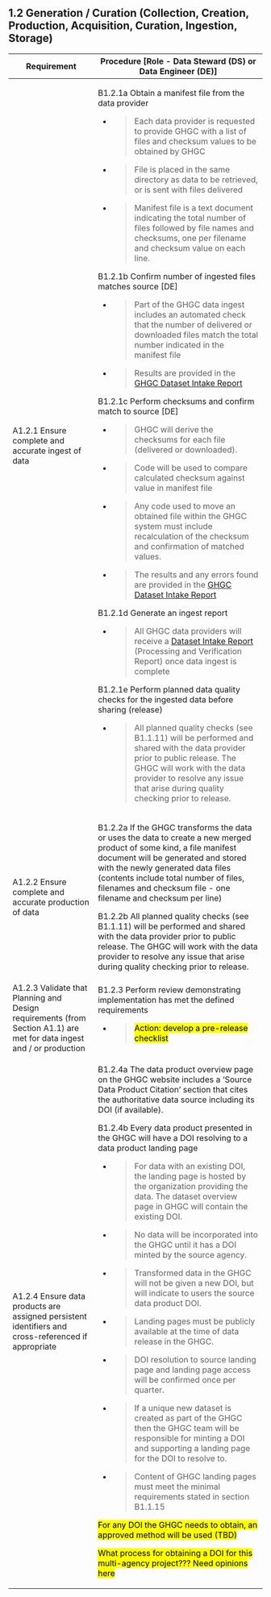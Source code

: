 **1.2 Generation / Curation (Collection, Creation, Production, Acquisition, Curation, Ingestion, Storage)**
-------------------------------------------------------------------------------------------------------

<table>
<thead>
<tr class="header">
<th><strong>Requirement</strong></th>
<th><strong>Procedure</strong> [Role - Data Steward (DS) or Data Engineer (DE)]</th>
</tr>
</thead>
<tbody>
<tr class="odd">
<td>A1.2.1 Ensure complete and accurate ingest of data</td>
<td><p>B1.2.1a Obtain a manifest file from the data provider</p><ul><li><blockquote><p>Each data provider is requested to provide GHGC with a list of files and checksum values to be obtained by GHGC</p></blockquote></li>
<li><blockquote><p>File is placed in the same directory as data to be retrieved, or is sent with files delivered</p></blockquote></li>
<li><blockquote><p>Manifest file is a text document indicating the total number of files followed by file names and checksums, one per filename and checksum value on each line.</p>
</blockquote></li></ul>
<p>B1.2.1b Confirm number of ingested files matches source [DE]</p>
<ul><li><blockquote><p>Part of the GHGC data ingest includes an automated check that the number of delivered or downloaded files match the total number indicated in the manifest file</p>
</blockquote></li>
<li><blockquote><p>Results are provided in the <a href="https://github.com/US-GHG-Center/ghgc-docs/tree/main/processing_and_verification_reports">GHGC Dataset Intake Report</a></p></blockquote></li></ul>
<p>B1.2.1c Perform checksums and confirm match to source [DE]</p>
<ul><li><blockquote><p>GHGC will derive the checksums for each file (delivered or downloaded).</p></blockquote></li>
<li><blockquote><p>Code will be used to compare calculated checksum against value in manifest file
</p></blockquote></li>
<p><li><blockquote>Any code used to move an obtained file within the GHGC system must include recalculation of the checksum and confirmation of matched values.</blockquote></li></p>
<li><blockquote><p>The results and any errors found are provided in the <a href="https://github.com/US-GHG-Center/ghgc-docs/tree/main/processing_and_verification_reports">GHGC Dataset Intake Report</a></p></blockquote></li></ul>
<p>B1.2.1d Generate an ingest report</p>
<ul>
<li><blockquote>
<p>All GHGC data providers will receive a <a href="https://github.com/US-GHG-Center/ghgc-docs/tree/main/processing_and_verification_reports">Dataset Intake Report</a> (Processing and Verification Report) once data ingest is complete</p>
</blockquote></li>
</ul>
<p>B1.2.1e Perform planned data quality checks for the ingested data before sharing (release)</p>
<ul>
<li><blockquote>
<p>All planned quality checks (see B1.1.11) will be performed and shared with the data provider prior to public release. The GHGC will work with the data provider to resolve any issue that arise during quality checking prior to release. 
</p>
</blockquote></li>
</ul>
</td>
</tr>

<tr class="even">
<td>A1.2.2 Ensure complete and accurate production of data</td>
<td><p>B1.2.2a If the GHGC transforms the data or uses the data to create a new merged product of some kind, a file manifest document will be generated and stored with the newly generated data files (contents include total number of files, filenames and checksum file - one filename and checksum per line)
</p>
<p>B1.2.2b All planned quality checks (see B1.1.11) will be performed and shared with the data provider prior to public release. The GHGC will work with the data provider to resolve any issue that arise during quality checking prior to release.</p></td>
</tr>
<tr class="odd">
<td>A1.2.3 Validate that Planning and Design requirements (from Section A1.1) are met for data ingest and / or production</td>
<td>B1.2.3 Perform review demonstrating implementation has met the defined requirements<ul><li><blockquote><p><mark>Action: develop a pre-release checklist</mark></p></blockquote></li></ul></td>
</tr>
<tr class="even">
<td>A1.2.4 Ensure data products are assigned persistent identifiers and cross-referenced if appropriate</td>
<td><p>B1.2.4a The data product overview page on the GHGC website includes a ‘Source Data Product Citation’ section that cites the authoritative data source including its DOI (if available). 
</p><p>B1.2.4b Every data product presented in the GHGC will have a DOI resolving to a data product landing page</p>
<ul>
<li><blockquote>
<p>For data with an existing DOI, the landing page is hosted by the organization providing the data. The dataset overview page in GHGC will contain the existing DOI.</p>
</blockquote></li>
<li><blockquote>
<p>No data will be incorporated into the GHGC until it has a DOI minted by the source agency.
</p>
</blockquote></li>
<li><blockquote>
<p>Transformed data in the GHGC will not be given a new DOI, but will indicate to users the source data product DOI.
</p>
</blockquote></li>

<li><blockquote>
<p>Landing pages must be publicly available at the time of data release in the GHGC.</p>
</blockquote></li>
<li><blockquote>
<p>DOI resolution to source landing page and landing page access will be confirmed once per quarter.</p>
</blockquote></li>
<li><blockquote>
<p>If a unique new dataset is created as part of the GHGC then the GHGC team will be responsible for minting a DOI and supporting a landing page for the DOI to resolve to.</p>
</blockquote></li>
<li><blockquote>
<p>Content of GHGC landing pages must meet the minimal requirements stated in section B1.1.15</p>
</blockquote></li></ul>
<p><mark>For any DOI the GHGC needs to obtain, an approved method will be used (TBD)</mark></p>
<p><mark>What process for obtaining a DOI for this multi-agency project???  Need opinions here</mark></p></td>
</tr>
</tbody>
</table>
